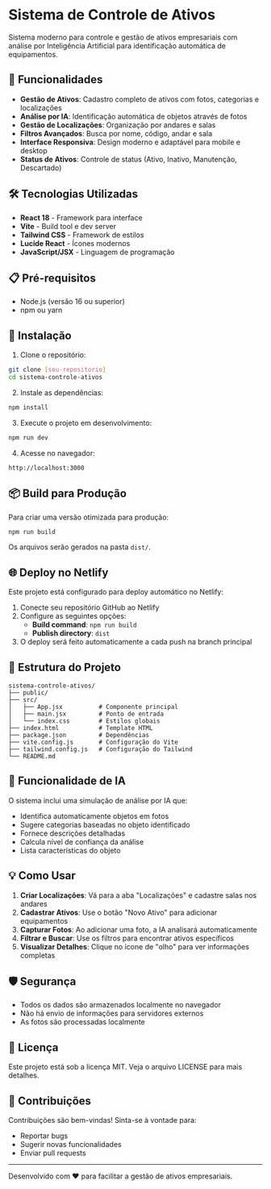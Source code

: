 ﻿# Sistema de Controle de Ativos

Sistema moderno para controle e gestão de ativos empresariais com análise por Inteligência Artificial para identificação automática de equipamentos.

## 🚀 Funcionalidades

- **Gestão de Ativos**: Cadastro completo de ativos com fotos, categorias e localizações
- **Análise por IA**: Identificação automática de objetos através de fotos
- **Gestão de Localizações**: Organização por andares e salas
- **Filtros Avançados**: Busca por nome, código, andar e sala
- **Interface Responsiva**: Design moderno e adaptável para mobile e desktop
- **Status de Ativos**: Controle de status (Ativo, Inativo, Manutenção, Descartado)

## 🛠️ Tecnologias Utilizadas

- **React 18** - Framework para interface
- **Vite** - Build tool e dev server
- **Tailwind CSS** - Framework de estilos
- **Lucide React** - Ícones modernos
- **JavaScript/JSX** - Linguagem de programação

## 📋 Pré-requisitos

- Node.js (versão 16 ou superior)
- npm ou yarn

## 🔧 Instalação

1. Clone o repositório:
```bash
git clone [seu-repositorio]
cd sistema-controle-ativos
```

2. Instale as dependências:
```bash
npm install
```

3. Execute o projeto em desenvolvimento:
```bash
npm run dev
```

4. Acesse no navegador:
```
http://localhost:3000
```

## 📦 Build para Produção

Para criar uma versão otimizada para produção:

```bash
npm run build
```

Os arquivos serão gerados na pasta `dist/`.

## 🌐 Deploy no Netlify

Este projeto está configurado para deploy automático no Netlify:

1. Conecte seu repositório GitHub ao Netlify
2. Configure as seguintes opções:
   - **Build command**: `npm run build`
   - **Publish directory**: `dist`
3. O deploy será feito automaticamente a cada push na branch principal

## 📁 Estrutura do Projeto

```
sistema-controle-ativos/
├── public/
├── src/
│   ├── App.jsx          # Componente principal
│   ├── main.jsx         # Ponto de entrada
│   └── index.css        # Estilos globais
├── index.html           # Template HTML
├── package.json         # Dependências
├── vite.config.js       # Configuração do Vite
├── tailwind.config.js   # Configuração do Tailwind
└── README.md
```

## 🤖 Funcionalidade de IA

O sistema inclui uma simulação de análise por IA que:
- Identifica automaticamente objetos em fotos
- Sugere categorias baseadas no objeto identificado
- Fornece descrições detalhadas
- Calcula nível de confiança da análise
- Lista características do objeto

## 💡 Como Usar

1. **Criar Localizações**: Vá para a aba "Localizações" e cadastre salas nos andares
2. **Cadastrar Ativos**: Use o botão "Novo Ativo" para adicionar equipamentos
3. **Capturar Fotos**: Ao adicionar uma foto, a IA analisará automaticamente
4. **Filtrar e Buscar**: Use os filtros para encontrar ativos específicos
5. **Visualizar Detalhes**: Clique no ícone de "olho" para ver informações completas

## 🛡️ Segurança

- Todos os dados são armazenados localmente no navegador
- Não há envio de informações para servidores externos
- As fotos são processadas localmente

## 📄 Licença

Este projeto está sob a licença MIT. Veja o arquivo LICENSE para mais detalhes.

## 🤝 Contribuições

Contribuições são bem-vindas! Sinta-se à vontade para:
- Reportar bugs
- Sugerir novas funcionalidades
- Enviar pull requests

---

Desenvolvido com ❤️ para facilitar a gestão de ativos empresariais.